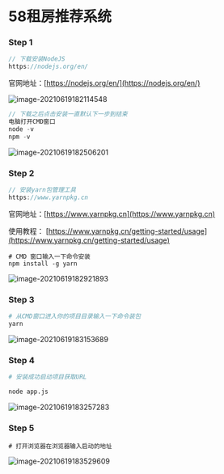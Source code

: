 # 58租房推荐系统

### Step 1 

```javascript
// 下载安装NodeJS
https://nodejs.org/en/
```

官网地址：[https://nodejs.org/en/](https://nodejs.org/en/)

![image-20210619182114548](https://cdn.jsdelivr.net/gh/zhoujiahua/picture/2021/06/20210619183639.png)

```javascript
// 下载之后点击安装一直默认下一步到结束
电脑打开CMD窗口
node -v
npm -v
```

![image-20210619182506201](https://cdn.jsdelivr.net/gh/zhoujiahua/picture/2021/06/20210619183632.png)

### Step 2

```javascript
// 安装yarn包管理工具
https://www.yarnpkg.cn
```

官网地址：[https://www.yarnpkg.cn](https://www.yarnpkg.cn)

使用教程： [https://www.yarnpkg.cn/getting-started/usage](https://www.yarnpkg.cn/getting-started/usage)

```shell
# CMD 窗口输入一下命令安装
npm install -g yarn
```

![image-20210619182921893](https://cdn.jsdelivr.net/gh/zhoujiahua/picture/2021/06/20210619183629.png)

### Step 3

```sh
# 从CMD窗口进入你的项目目录输入一下命令装包
yarn
```

![image-20210619183153689](https://cdn.jsdelivr.net/gh/zhoujiahua/picture/2021/06/20210619183625.png)

### Step 4

```sh
# 安装成功启动项目获取URL

node app.js
```

![image-20210619183257283](https://cdn.jsdelivr.net/gh/zhoujiahua/picture/2021/06/20210619183622.png)

### Step 5

```shell
# 打开浏览器在浏览器输入启动的地址
```

![image-20210619183529609](https://cdn.jsdelivr.net/gh/zhoujiahua/picture/2021/06/20210619183615.png)

